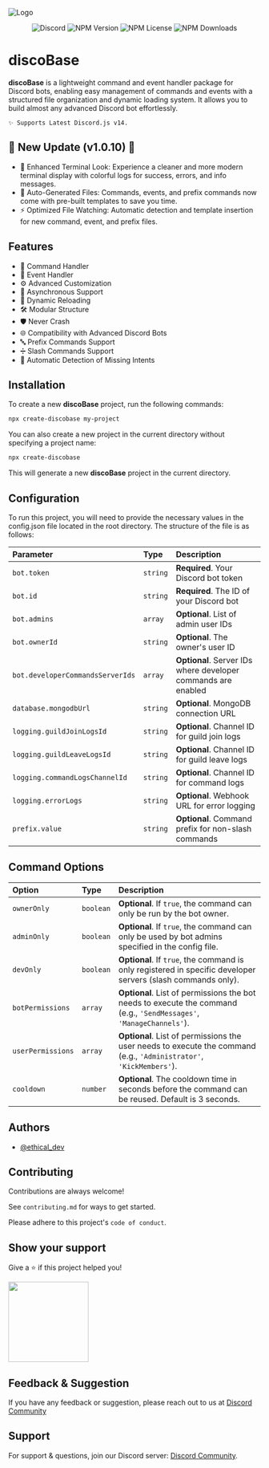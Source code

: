 
![Logo](https://i.ibb.co/HDKDpny/Add-a-heading-1.png)

<div align="center">

![Discord](https://img.shields.io/discord/1188398653530984539?logo=discord&logoColor=%23fff&logoSize=auto&label=Discord&labelColor=%23505050&color=%235E6AE9&link=https%3A%2F%2Fdiscord.gg%2Fethical-programmer-s-1188398653530984539) ![NPM Version](https://img.shields.io/npm/v/create-discobase?logo=npm&label=npm&labelColor=%235C5C5C&color=%23F58142) ![NPM License](https://img.shields.io/npm/l/create-discobase) ![NPM Downloads](https://img.shields.io/npm/dw/create-discobase)

</div>



# discoBase

**discoBase** is a lightweight command and event handler package for Discord bots, enabling easy management of commands and events with a structured file organization and dynamic loading system. It allows you to build almost any advanced Discord bot effortlessly.

```
✨ Supports Latest Discord.js v14.
```


## 🎉 New Update (v1.0.10) 🎉
- 🚀 Enhanced Terminal Look: Experience a cleaner and more modern terminal display with colorful logs for success, errors, and info messages.
- 📝 Auto-Generated Files: Commands, events, and prefix commands now come with pre-built templates to save you time.
- ⚡ Optimized File Watching: Automatic detection and template insertion for new command, event, and prefix files.



## Features

- 🎉 Command Handler
- 📅 Event Handler
- ⚙️ Advanced Customization
- 🚀 Asynchronous Support
- 🔄 Dynamic Reloading
- 🛠️ Modular Structure
- 🛡 Never Crash
- 🌐 Compatibility with Advanced Discord Bots
- 🔤 Prefix Commands Support
- ➗ Slash Commands Support
- 🔔 Automatic Detection of Missing Intents


## Installation

To create a new **discoBase** project, run the following commands:


```bash
npx create-discobase my-project
```

You can also create a new project in the current directory without specifying a project name:

```bash
npx create-discobase
```
This will generate a new **discoBase** project in the current directory.


    
## Configuration

To run this project, you will need to provide the necessary values in the config.json file located in the root directory. The structure of the file is as follows:


| Parameter                      | Type     | Description                                                  |
| :------------------------------| :------- | :----------------------------------------------------------- |
| `bot.token`                    | `string` | **Required**. Your Discord bot token                          |
| `bot.id`                       | `string` | **Required**. The ID of your Discord bot                      |
| `bot.admins`                   | `array`  | **Optional**. List of admin user IDs                          |
| `bot.ownerId`                  | `string` | **Optional**. The owner's user ID                             |
| `bot.developerCommandsServerIds`| `array`  | **Optional**. Server IDs where developer commands are enabled |
| `database.mongodbUrl`          | `string` | **Optional**. MongoDB connection URL                          |
| `logging.guildJoinLogsId`       | `string` | **Optional**. Channel ID for guild join logs                  |
| `logging.guildLeaveLogsId`      | `string` | **Optional**. Channel ID for guild leave logs                 |
| `logging.commandLogsChannelId`  | `string` | **Optional**. Channel ID for command logs                     |
| `logging.errorLogs`            | `string` | **Optional**. Webhook URL for error logging                   |
| `prefix.value`                 | `string` | **Optional**. Command prefix for non-slash commands           |



## Command Options

| Option              | Type        | Description                                                                                          |
| :------------------ | :---------- | :--------------------------------------------------------------------------------------------------- |
| `ownerOnly`         | `boolean`   | **Optional**. If `true`, the command can only be run by the bot owner.                                |
| `adminOnly`         | `boolean`   | **Optional**. If `true`, the command can only be used by bot admins specified in the config file.      |
| `devOnly`           | `boolean`   | **Optional**. If `true`, the command is only registered in specific developer servers (slash commands only). |
| `botPermissions`    | `array`     | **Optional**. List of permissions the bot needs to execute the command (e.g., `'SendMessages'`, `'ManageChannels'`). |
| `userPermissions`   | `array`     | **Optional**. List of permissions the user needs to execute the command (e.g., `'Administrator'`, `'KickMembers'`). |
| `cooldown`          | `number`    | **Optional**. The cooldown time in seconds before the command can be reused. Default is 3 seconds.    |


## Authors

- [@ethical_dev](https://discord.com/users/740117727322046538)


## Contributing

Contributions are always welcome!

See `contributing.md` for ways to get started.

Please adhere to this project's `code of conduct`.


## Show your support

Give a ⭐️ if this project helped you!

<a href="https://www.patreon.com/EthicalProgrammer">
  <img src="https://c5.patreon.com/external/logo/become_a_patron_button@2x.png" width="160">
</a>

## Feedback & Suggestion

If you have any feedback or suggestion, please reach out to us at [Discord Community](https://discord.gg/ethical-programmer-s-1188398653530984539)


## Support

For support & questions, join our Discord server: [Discord Community](https://discord.gg/ethical-programmer-s-1188398653530984539).